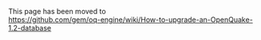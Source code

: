 This page has been moved to  
https://github.com/gem/oq-engine/wiki/How-to-upgrade-an-OpenQuake-1.2-database